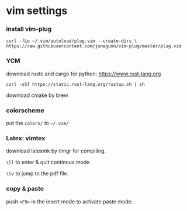 # vim settings

### install vim-plug

```
curl -fLo ~/.vim/autoload/plug.vim --create-dirs \
https://raw.githubusercontent.com/junegunn/vim-plug/master/plug.vim
```
    
### YCM
download rustc and cargo for python: https://www.rust-lang.org
```
curl -sSf https://static.rust-lang.org/rustup.sh | sh
```

download cmake by brew.

### colorscheme 
put the ```colors/``` to ```~/.vim/```

### Latex: vimtex
download latexmk by tlmgr for compiling. 

```\ll``` to enter & quit continous mode.

```\lv``` to jump to the pdf file.

### copy & paste
push ```<F9>``` in the insert mode to activate paste mode.
